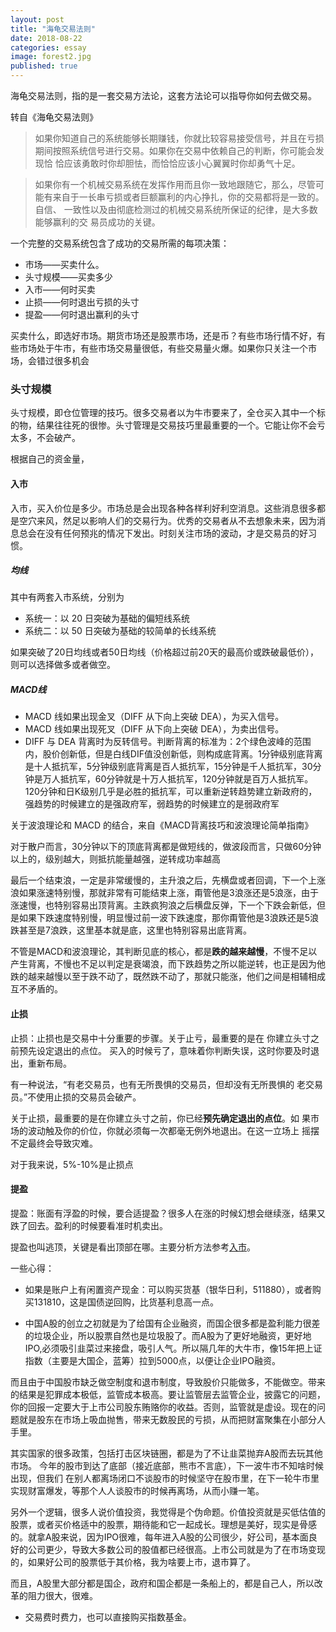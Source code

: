 ```yaml
---
layout: post
title: "海龟交易法则"
date: 2018-08-22
categories: essay
image: forest2.jpg
published: true
---
```


海龟交易法则，指的是一套交易方法论，这套方法论可以指导你如何去做交易。

转自《海龟交易法则》

> 如果你知道自己的系统能够长期赚钱，你就比较容易接受信号，并且在亏损
期间按照系统信号进行交易。如果你在交易中依赖自己的判断，你可能会发现恰
恰应该勇敢时你却胆怯，而恰恰应该小心翼翼时你却勇气十足。

> 如果你有一个机械交易系统在发挥作用而且你一致地跟随它，那么，尽管可
能有来自于一长串亏损或者巨额赢利的内心挣扎，你的交易都将是一致的。自信、
一致性以及由彻底检测过的机械交易系统所保证的纪律，是大多数能够赢利的交
易员成功的关键。

一个完整的交易系统包含了成功的交易所需的每项决策：

* 市场——买卖什么。
* 头寸规模——买卖多少
* 入市——何时买卖
* 止损——何时退出亏损的头寸
* 提盈——何时退出赢利的头寸

买卖什么，即选好市场。期货市场还是股票市场，还是币？有些市场行情不好，有些市场处于牛市，有些市场交易量很低，有些交易量火爆。如果你只关注一个市场，会错过很多机会

### 头寸规模

头寸规模，即仓位管理的技巧。很多交易者以为牛市要来了，全仓买入其中一个标的物，结果往往死的很惨。头寸管理是交易技巧里最重要的一个。它能让你不会亏太多，不会破产。

根据自己的资金量，

#### 入市
入市，买入价位是多少。市场总是会出现各种各样利好利空消息。这些消息很多都是空穴来风，然足以影响人们的交易行为。优秀的交易者从不去想象未来，因为消息总会在没有任何预兆的情况下发出。时刻关注市场的波动，才是交易员的好习惯。

##### 均线
其中有两套入市系统，分别为

* 系统一：以 20 日突破为基础的偏短线系统
* 系统二：以 50 日突破为基础的较简单的长线系统 

如果突破了20日均线或者50日均线（价格超过前20天的最高价或跌破最低价），则可以选择做多或者做空。

##### MACD线
* MACD 线如果出现金叉（DIFF 从下向上突破 DEA），为买入信号。
* MACD 线如果出现死叉（DIFF 从下向上突破 DEA），为卖出信号。
* DIFF 与 DEA 背离时为反转信号。判断背离的标准为：2个绿色波峰的范围内，股价创新低，但是白线DIF值没创新低，则构成底背离。1分钟级别底背离是十人抵抗军，5分钟级别底背离是百人抵抗军，15分钟是千人抵抗军，30分钟是万人抵抗军，60分钟就是十万人抵抗军，120分钟就是百万人抵抗军。120分钟和日K级别几乎是必胜的抵抗军，可以重新逆转趋势建立新政府的，强趋势的时候建立的是强政府军，弱趋势的时候建立的是弱政府军

关于波浪理论和 MACD 的结合，来自《MACD背离技巧和波浪理论简单指南》

对于散户而言，30分钟以下的顶底背离都是做短线的，做波段而言，只做60分钟以上的，级别越大，则抵抗能量越强，逆转成功率越高

最后一个结束浪，一定是非常缓慢的，主升浪之后，先横盘或者回调，下一个上涨浪如果涨速特别慢，那就非常有可能结束上涨，甭管他是3浪涨还是5浪涨，由于涨速慢，也特别容易出顶背离。主跌疯狗浪之后横盘反弹，下一个下跌会新低，但是如果下跌速度特别慢，明显慢过前一波下跌速度，那你甭管他是3浪跌还是5浪跌甚至是7浪跌，这里基本就是底，这里也特别容易出底背离。

不管是MACD和波浪理论，其判断见底的核心，都是**跌的越来越慢**，不慢不足以产生背离，不慢也不足以判定是衰竭浪，而下跌趋势之所以能逆转，也正是因为他跌的越来越慢以至于跌不动了，既然跌不动了，那就只能涨，他们之间是相辅相成互不矛盾的。 

#### 止损
止损：止损也是交易中十分重要的步骤。关于止亏，最重要的是在
你建立头寸之前预先设定退出的点位。 买入的时候亏了，意味着你判断失误，这时你要及时退出，重新布局。

有一种说法，“有老交易员，也有无所畏惧的交易员，但却没有无所畏惧的
老交易员。”不使用止损的交易员会破产。 

关于止损，最重要的是在你建立头寸之前，你已经**预先确定退出的点位**。如
果市场的波动触及你的价位，你就必须每一次都毫无例外地退出。在这一立场上
摇摆不定最终会导致灾难。 

对于我来说，5%-10%是止损点

#### 提盈
提盈：账面有浮盈的时候，要合适提盈？很多人在涨的时候幻想会继续涨，结果又跌了回去。盈利的时候要看准时机卖出。

提盈也叫逃顶，关键是看出顶部在哪。主要分析方法参考[入市](入市)。

一些心得：

* 如果是账户上有闲置资产现金：可以购买货基（银华日利，511880），或者购买131810，这是国债逆回购，比货基利息高一点。

* 中国A股的创立之初就是为了给国有企业融资，而国企很多都是盈利能力很差的垃圾企业，所以股票自然也是垃圾股了。而A股为了更好地融资，更好地IPO,必须吸引韭菜过来接盘，吸引人气。所以隔几年的大牛市，像15年把上证指数（主要是大国企，蓝筹）拉到5000点，以便让企业IPO融资。

而且由于中国股市缺乏做空制度和退市制度，导致股价只能做多，不能做空。带来的结果是犯罪成本极低，监管成本极高。要让监管层去监管企业，披露它的问题，你的回报一定要大于上市公司股东贿赂你的收益。否则，监管就是虚设。现在的问题就是股东在市场上吸血抛售，带来无数股民的亏损，从而把财富聚集在小部分人手里。

其实国家的很多政策，包括打击区块链圈，都是为了不让韭菜抛弃A股而去玩其他市场。
今年的股市到达了底部（接近底部，熊市不言底），下一波牛市不知啥时候出现，但我们
在别人都离场闭口不谈股市的时候坚守在股市里，在下一轮牛市里实现财富爆发，等那个人人谈股市的时候再离场，从而小赚一笔。

另外一个逻辑，很多人说价值投资，我觉得是个伪命题。价值投资就是买低估值的股票，或者买价格适中的股票，期待能和它一起成长。理想是美好，现实是骨感的。就拿A股来说，因为IPO很难，每年进入A股的公司很少，好公司，基本面良好的公司更少，导致大多数公司的股值都已经很高。上市公司就是为了在市场变现的，如果好公司的股票低于其价格，我为啥要上市，退市算了。

而且，A股里大部分都是国企，政府和国企都是一条船上的，都是自己人，所以改革的阻力很大，很难。

* 交易费时费力，也可以直接购买指数基金。

